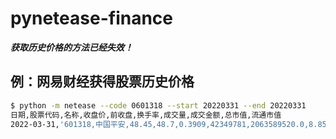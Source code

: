 # pynetease-finance

__*获取历史价格的方法已经失效！*__

## 例：网易财经获得股票历史价格

```bash
$ python -m netease --code 0601318 --start 20220331 --end 20220331
日期,股票代码,名称,收盘价,前收盘,换手率,成交量,成交金额,总市值,流通市值
2022-03-31,'601318,中国平安,48.45,48.7,0.3909,42349781,2063589520.0,8.85677696314e+11,5.24842594928e+11
```
